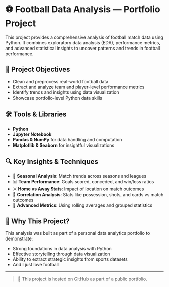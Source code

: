 # ⚽ Football Data Analysis — Portfolio Project

This project provides a comprehensive analysis of football match data using Python. It combines exploratory data analysis (EDA), performance metrics, and advanced statistical insights to uncover patterns and trends in football performance.

## 🎯 Project Objectives

- Clean and preprocess real-world football data
- Extract and analyze team and player-level performance metrics
- Identify trends and insights using data visualization
- Showcase portfolio-level Python data skills

## 🛠️ Tools & Libraries

- **Python**
- **Jupyter Notebook**
- **Pandas & NumPy** for data handling and computation
- **Matplotlib & Seaborn** for insightful visualizations

## 🔍 Key Insights & Techniques

- 📅 **Seasonal Analysis**: Match trends across seasons and leagues
- 📊 **Team Performance**: Goals scored, conceded, and win/loss ratios
- ⚔️ **Home vs Away Stats**: Impact of location on match outcomes
- 🧮 **Correlation Analysis**: Stats like possession, shots, and cards vs match outcomes
- 🧠 **Advanced Metrics**: Using rolling averages and grouped statistics

## 📌 Why This Project?

This analysis was built as part of a personal data analytics portfolio to demonstrate:
- Strong foundations in data analysis with Python
- Effective storytelling through data visualization
- Ability to extract strategic insights from sports datasets
- And I just love football

---

> 📎 This project is hosted on GitHub as part of a public portfolio.

